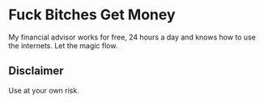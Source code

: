 # Fuck Bitches Get Money
My financial advisor works for free, 24 hours a day and knows how to use the internets. Let the magic flow.

## Disclaimer
Use at your own risk.
